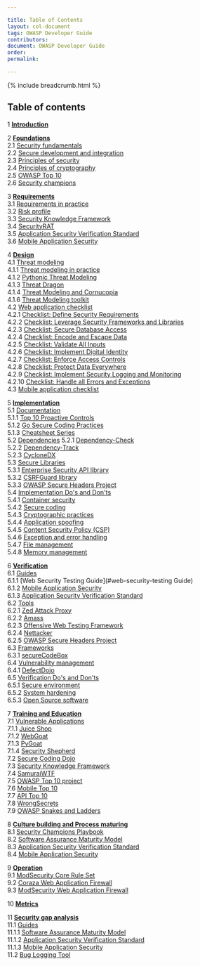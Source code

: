 ```yaml
---

title: Table of Contents
layout: col-document
tags: OWASP Developer Guide
contributors:
document: OWASP Developer Guide
order:
permalink:

---
```


{% include breadcrumb.html %}

## Table of contents

1 **[Introduction](#introduction)**  

2 **[Foundations](#foundations)**  
2.1 [Security fundamentals](#security-fundamentals)  
2.2 [Secure development and integration](#secure-development-and-integration)  
2.3 [Principles of security](#principles-of-security)  
2.4 [Principles of cryptography](#principles-of-cryptography)  
2.5 [OWASP Top 10](#owasp-top-ten)  
2.6 [Security champions](#security-champions)  

3 **[Requirements](#requirements)**  
3.1 [Requirements in practice](#requirements-in-practice)  
3.2 [Risk profile](#risk-profile)  
3.3 [Security Knowledge Framework](#security-knowledge-framework)  
3.4 [SecurityRAT](#security-rat)  
3.5 [Application Security Verification Standard](#application-security-verification-standard)  
3.6 [Mobile Application Security](#mobile-application-security)  

4 **[Design](#design)**  
4.1 [Threat modeling](#threat-modeling)  
4.1.1 [Threat modeling in practice](#threat-modeling-in-practice)  
4.1.2 [Pythonic Threat Modeling](#pythonic-threat-modeling)  
4.1.3 [Threat Dragon](#threat-dragon)  
4.1.4 [Threat Modeling and Cornucopia](#cornucopia)  
4.1.6 [Threat Modeling toolkit](#threat-modeling-toolkit)  
4.2 [Web application checklist](#web-application-checklist)  
4.2.1 [Checklist: Define Security Requirements](#checklist-define-security-requirements)  
4.2.2 [Checklist: Leverage Security Frameworks and Libraries](#checklist-leverage-security-frameworks-and-libraries)  
4.2.3 [Checklist: Secure Database Access](#checklist-secure-database-access)  
4.2.4 [Checklist: Encode and Escape Data](#checklist-encode-and-escape-data)  
4.2.5 [Checklist: Validate All Inputs](#checklist-validate-all-inputs)  
4.2.6 [Checklist: Implement Digital Identity](#checklist-implement-digital-identity)  
4.2.7 [Checklist: Enforce Access Controls](#checklist-enforce-access-controls)  
4.2.8 [Checklist: Protect Data Everywhere](#checklist-protect-data-everywhere)  
4.2.9 [Checklist: Implement Security Logging and Monitoring](#checklist-implement-security-logging-and-monitoring)  
4.2.10 [Checklist: Handle all Errors and Exceptions](#checklist-handle-all-errors-and-exceptions)  
4.3 [Mobile application checklist](#mobile-application-checklist)  

5 **[Implementation](#implementation)**  
5.1 [Documentation](#documentation)  
5.1.1 [Top 10 Proactive Controls](#top-proactive-controls)  
5.1.2 [Go Secure Coding Practices](#go-secure-coding-practices)  
5.1.3 [Cheatsheet Series](#cheatsheet-series)  
5.2 [Dependencies](#dependencies)
5.2.1 [Dependency-Check](#dependency-check)  
5.2.2 [Dependency-Track](#dependency-track)  
5.2.3 [CycloneDX](#cyclonedx)  
5.3 [Secure Libraries](#secure-libraries)  
5.3.1 [Enterprise Security API library](#enterprise-security-api-library)  
5.3.2 [CSRFGuard library](#csrfguard-library)  
5.3.3 [OWASP Secure Headers Project](#owasp-secure-headers-project)  
5.4 [Implementation Do's and Don'ts](#implementation-dos-and-donts)  
5.4.1 [Container security](#container-security)  
5.4.2 [Secure coding](#secure-coding)  
5.4.3 [Cryptographic practices](#cryptographic-practices)  
5.4.4 [Application spoofing](#application-spoofing)  
5.4.5 [Content Security Policy (CSP)](#content-security-policy)  
5.4.6 [Exception and error handling](#exception-and-error-handling)  
5.4.7 [File management](#file-management)  
5.4.8 [Memory management](#memory-management)  

6 **[Verification](#verification)**  
6.1 [Guides](#verification-guides)  
6.1.1 [Web Security Testing Guide](#web-security-testing Guide)  
6.1.2 [Mobile Application Security](#mobile-application-security)  
6.1.3 [Application Security Verification Standard](#application-security-verification-standard)  
6.2 [Tools](#verification-tools)  
6.2.1 [Zed Attack Proxy](#zed-attack-proxy)  
6.2.2 [Amass](#amass)  
6.2.3 [Offensive Web Testing Framework](#offensive-web-testing-framework)  
6.2.4 [Nettacker](#nettacker)  
6.2.5 [OWASP Secure Headers Project](#secure-headers-project)  
6.3 [Frameworks](#verification-frameworks)  
6.3.1 [secureCodeBox](#securecodebox)  
6.4 [Vulnerability management](#verification-vulnerability-management)  
6.4.1 [DefectDojo](#defectdojo)  
6.5 [Verification Do's and Don'ts](#verification-dos-and-donts)  
6.5.1 [Secure environment](#secure-environment)  
6.5.2 [System hardening](#system-hardening)  
6.5.3 [Open Source software](#open-source-software)  

7 **[Training and Education](#training-and-education)**  
7.1 [Vulnerable Applications](#vulnerable-applications)  
7.1.1 [Juice Shop](#juice-shop)  
7.1.2 [WebGoat](#webgoat)  
7.1.3 [PyGoat](#pygoat)  
7.1.4 [Security Shepherd](#security-shepherd)  
7.2 [Secure Coding Dojo](#secure-coding-dojo)  
7.3 [Security Knowledge Framework](#security-knowledge-framework-training)  
7.4 [SamuraiWTF](#samuraiwtf)  
7.5 [OWASP Top 10 project](#owasp-top-ten-project)  
7.6 [Mobile Top 10](#mobile-top-ten)  
7.7 [API Top 10](#api-top-ten)  
7.8 [WrongSecrets](#wrongsecrets)  
7.9 [OWASP Snakes and Ladders](#owasp-snakes-and-ladders)  

8 **[Culture building and Process maturing](#culture-building-and-process-maturing)**  
8.1 [Security Champions Playbook](#security-champions-playbook)  
8.2 [Software Assurance Maturity Model](#software-assurance-maturity-model)  
8.3 [Application Security Verification Standard](#application-security-verification-standard)  
8.4 [Mobile Application Security](#mobile-application-security)  

9 **[Operation](#operation)**  
9.1 [ModSecurity Core Rule Set](#modSecurity-core-rule-set)  
9.2 [Coraza Web Application Firewall](#coraza-web-application-firewall)  
9.3 [ModSecurity Web Application Firewall](#modsecurity-web-application-firewall)  

10 **[Metrics](#metrics)**  

11 **[Security gap analysis](#security-gap-analysis)**  
11.1 [Guides](#security-gap-analysis-guides)  
11.1.1 [Software Assurance Maturity Model](#software-assurance-maturity-model)  
11.1.2 [Application Security Verification Standard](#application-security-verification-standard)  
11.1.3 [Mobile Application Security](#mobile-application-security)  
11.2 [Bug Logging Tool](#bug-logging-tool)  
